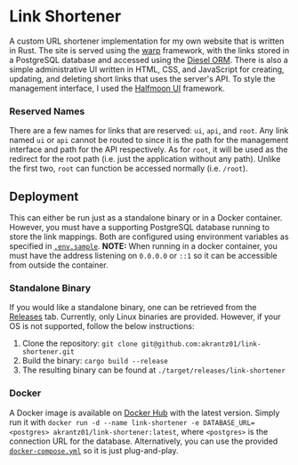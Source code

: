 # Link Shortener
A custom URL shortener implementation for my own website that is written in Rust.
The site is served using the [warp](https://github.com/seanmonstar/warp) framework, with the links stored in a PostgreSQL database and accessed using the [Diesel ORM](https://github.com/diesel-rs/diesel).
There is also a simple administrative UI written in HTML, CSS, and JavaScript for creating, updating, and deleting short links that uses the server's API.
To style the management interface, I used the [Halfmoon UI](https://github.com/halfmoonui/halfmoon) framework.

### Reserved Names
There are a few names for links that are reserved: `ui`, `api`, and `root`.
Any link named `ui` or `api` cannot be routed to since it is the path for the management interface and path for the API respectively.
As for `root`, it will be used as the redirect for the root path (i.e. just the application without any path).
Unlike the first two, `root` can function be accessed normally (i.e. `/root`). 

## Deployment
This can either be run just as a standalone binary or in a Docker container.
However, you must have a supporting PostgreSQL database running to store the link mappings.
Both are configured using environment variables as specified in [`.env.sample`](/.env.sample).
**NOTE:** When running in a docker container, you must have the address listening on `0.0.0.0` or `::1` so it can be accessible from outside the container.

### Standalone Binary
If you would like a standalone binary, one can be retrieved from the [Releases](https://github.com/akrantz01/link-shortener/releases/latest) tab.
Currently, only Linux binaries are provided.
However, if your OS is not supported, follow the below instructions:
1. Clone the repository: `git clone git@github.com:akrantz01/link-shortener.git`
1. Build the binary: `cargo build --release`
1. The resulting binary can be found at `./target/releases/link-shortener`

### Docker
A Docker image is available on [Docker Hub](https://hub.docker.com/r/akrantz01/link-shortener) with the latest version.
Simply run it with `docker run -d --name link-shortener -e DATABASE_URL=<postgres> akrantz01/link-shortener:latest`, where `<postgres>` is the connection URL for the database.
Alternatively, you can use the provided [`docker-compose.yml`](docker-compose.yml) so it is just plug-and-play.

